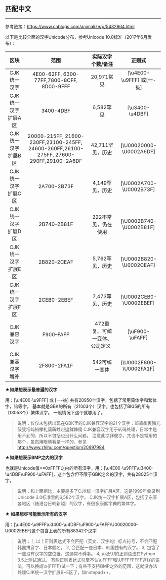 


## 匹配中文

---
参考链接：https://www.cnblogs.com/animalize/p/5432864.html

以下是比较全面的汉字Unicode分布，参考Unicode 10.0标准（2017年6月发布）：

|区块	|	范围 | 实际汉字个数/备注|  正则式 |
| :----: | :----: | :----: |:----: |
|CJK统一汉字	|	4E00-62FF, 6300-77FF,7800-8CFF, 8D00-9FFF | 20,971常见 | [\u4E00-\u9FFF] 或[一-鿆] |
|CJK统一汉字扩展A区	|	3400-4DBF | 6,582罕见  |  [\u3400-\u4DBF] |
|CJK统一汉字扩展B区	|	20000-215FF, 21600-230FF,23100-245FF, 24600-260FF,26100-275FF, 27600-290FF,29100-2A6DF | 42,711罕见，历史  |  [\U00020000-\U0002A6DF] |
|CJK统一汉字扩展C区	|	2A700-2B73F | 4,149罕见，历史  |  [\U0002A700-\U0002B73F] |
|CJK统一汉字扩展D区	|	2B740–2B81F | 222不常见，仍在使用  |  [\U0002B740-\U0002B81F] |
|CJK统一汉字扩展E区	|	2B820–2CEAF | 5,762罕见，历史  |  [\U0002B820-\U0002CEAF] |
|CJK统一汉字扩展F区	|	2CEB0-2EBEF | 7,473罕见，历史  |  [\U0002CEB0-\U0002EBEF] |
|CJK兼容汉字	|	F900–FAFF | 472重复、可统一变体、公司定义    | [\uF900-\uFAFF] |
|CJK兼容汉字增补	|	2F800-2FA1F | 542可统一变体   | [\U0002F800-\U0002FA1F] |


**★如果想表示最普遍的汉字**

用：[\u4E00-\u9FFF]  或   [一-鿆]
共有20950个汉字，包括了常用简体字和繁体字，镕等字。
基本就是GBK的所有（21003个）汉字。也包括了BIG5的所有（13053个）繁体汉字。
一般情况下这个就够用了。

> 说明：仅仅未包括出现在GBK里的CJK兼容汉字的21个汉字：郎凉秊裏隣兀嗀﨎﨏﨑﨓﨔礼﨟蘒﨡﨣﨤﨧﨨﨩
CJK兼容汉字用于转码处理，日常中是用不到的，所以不包括也没什么问题。
注意此凉非彼凉，兀也不是常用的那个，虽然用眼睛看是一样的，参见 http://www.zhihu.com/question/20697984


**★如果想表示BMP之内的汉字**

也就是Unicode值<=0xFFFF之内的所有汉字，用：[\u4E00-\u9FFF\u3400-\u4DBF\uF900-\uFAFF]，这个包含但不限于GBK定义的汉字，共有28025个汉字。

> 说明：和上面相比，主要是多了CJK统一汉字扩展A区，这是1999年收录到Unicode 3.0标准里的6,582个汉字。
CJK统一汉字扩展A区，包括了东亚各地区（陆港台日韩新越）的汉字，有很多康熙字典的繁体字。


**★ 如果想尽可能表示所有的汉字**

用：[\u4E00-\u9FFF\u3400-\u4DBF\uF900-\uFAFF\U00020000-U0002EBEF]这个包含上表的所有88342个汉字
 
>说明：
1, 以上正则表达式不会匹配（英文、汉字的）标点符号，不会匹配韩国拼音字、日本假名。
2, 会匹配一些日本、韩国独有的汉字。
3, 包含了一些没有汉字的空位置，这通常不碍事。
4, \u及\U的正则语法在Python 3.5上测试通过。
有些正则表达式引擎不认\uFFFF和\UFFFFFFFF这样的语法，可以换成\x{FFFF}试一下；有些不支持BMP之外的范围，这就没办法处理CJK统一汉字扩展B~E区了，如notepad++。

